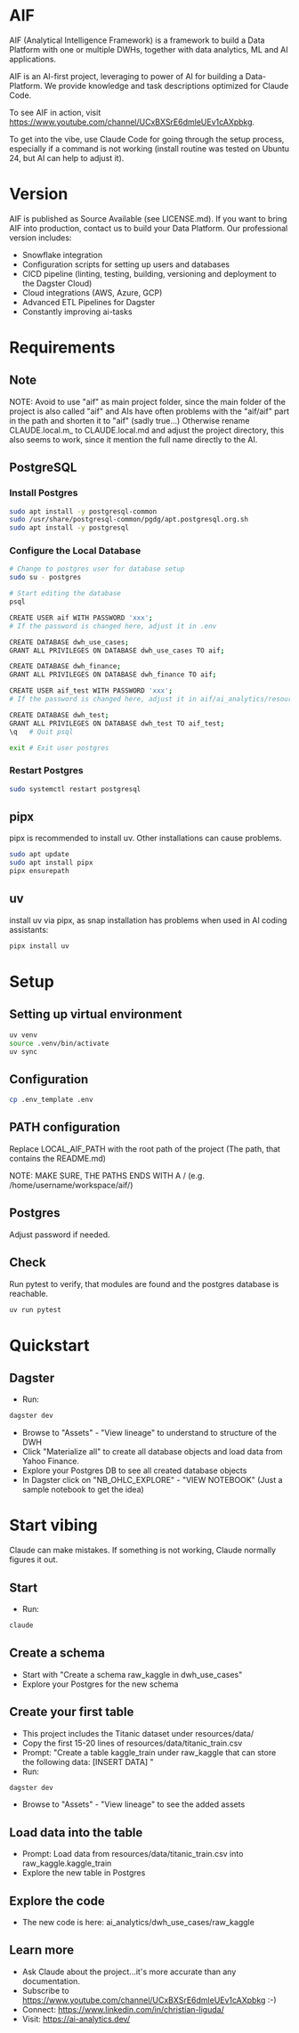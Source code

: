 # AIF
AIF (Analytical Intelligence Framework) is a framework to build a Data Platform with one or multiple DWHs, 
together with data analytics, ML and AI applications.

AIF is an AI-first project, leveraging to power of AI for building a Data-Platform. We provide knowledge and task 
descriptions optimized for Claude Code.

To see AIF in action, visit https://www.youtube.com/channel/UCxBXSrE6dmleUEv1cAXpbkg.

To get into the vibe, use Claude Code for going through the setup process, especially if a
command is not working (install routine was tested on Ubuntu 24, but AI can help to adjust it).

# Version
AIF is published as Source Available (see LICENSE.md). If you want to bring AIF into production, contact us to build your Data Platform.
Our professional version includes:
- Snowflake integration
- Configuration scripts for setting up users and databases
- CICD pipeline (linting, testing, building, versioning and deployment to the Dagster Cloud)
- Cloud integrations (AWS, Azure, GCP)
- Advanced ETL Pipelines for Dagster
- Constantly improving ai-tasks

# Requirements

## Note
NOTE: Avoid to use "aif" as main project folder, since the main folder of the project is also called "aif" and AIs have often problems with the "aif/aif" part in the path and shorten it to "aif" (sadly true...)
Otherwise rename CLAUDE.local.m_ to CLAUDE.local.md and adjust the project directory, this also seems to work, since it mention the full name directly to the AI.

## PostgreSQL

### Install Postgres
```bash
sudo apt install -y postgresql-common
sudo /usr/share/postgresql-common/pgdg/apt.postgresql.org.sh
sudo apt install -y postgresql
```

### Configure the Local Database

```bash
# Change to postgres user for database setup
sudo su - postgres

# Start editing the database
psql

CREATE USER aif WITH PASSWORD 'xxx';
# If the password is changed here, adjust it in .env

CREATE DATABASE dwh_use_cases;
GRANT ALL PRIVILEGES ON DATABASE dwh_use_cases TO aif;

CREATE DATABASE dwh_finance;
GRANT ALL PRIVILEGES ON DATABASE dwh_finance TO aif;

CREATE USER aif_test WITH PASSWORD 'xxx';
# If the password is changed here, adjust it in aif/ai_analytics/resources/config/dev_test/dwh.yaml

CREATE DATABASE dwh_test;
GRANT ALL PRIVILEGES ON DATABASE dwh_test TO aif_test;
\q   # Quit psql

exit # Exit user postgres
```

### Restart Postgres

```bash
sudo systemctl restart postgresql
```

## pipx
pipx is recommended to install uv. Other installations can cause problems.
```bash
sudo apt update
sudo apt install pipx
pipx ensurepath
```

## uv
install uv via pipx, as snap installation has problems when used in AI coding assistants:
```bash
pipx install uv
```

# Setup

## Setting up virtual environment
```bash
uv venv
source .venv/bin/activate
uv sync
```

## Configuration
```bash
cp .env_template .env
```

## PATH configuration
Replace LOCAL_AIF_PATH with the root path of the project (The path, that contains the README.md)

NOTE: MAKE SURE, THE PATHS ENDS WITH A /
(e.g. /home/username/workspace/aif/)

## Postgres
Adjust password if needed.

## Check
Run pytest to verify, that modules are found and the postgres database is reachable.
```bash
uv run pytest
```

# Quickstart

## Dagster
- Run: 
```bash
dagster dev
```
- Browse to "Assets" - "View lineage" to understand to structure of the DWH
- Click "Materialize all" to create all database objects and load data from Yahoo Finance.
- Explore your Postgres DB to see all created database objects
- In Dagster click on "NB_OHLC_EXPLORE" - "VIEW NOTEBOOK" (Just a sample notebook to get the idea)

# Start vibing
Claude can make mistakes. If something is not working, Claude normally figures it out.

## Start
- Run:
```bash
claude
```

## Create a schema
- Start with "Create a schema raw_kaggle in dwh_use_cases"
- Explore your Postgres for the new schema

## Create your first table
- This project includes the Titanic dataset under resources/data/
- Copy the first 15-20 lines of resources/data/titanic_train.csv
- Prompt: 
  "Create a table kaggle_train under raw_kaggle that can store the following data:
  [INSERT DATA] 
  "
- Run:
```bash
dagster dev
```
- Browse to "Assets" - "View lineage" to see the added assets

## Load data into the table
- Prompt: Load data from resources/data/titanic_train.csv into raw_kaggle.kaggle_train 
- Explore the new table in Postgres

## Explore the code 
- The new code is here: ai_analytics/dwh_use_cases/raw_kaggle

## Learn more
- Ask Claude about the project...it's more accurate than any documentation.
- Subscribe to https://www.youtube.com/channel/UCxBXSrE6dmleUEv1cAXpbkg :-)
- Connect: https://www.linkedin.com/in/christian-liguda/
- Visit: https://ai-analytics.dev/